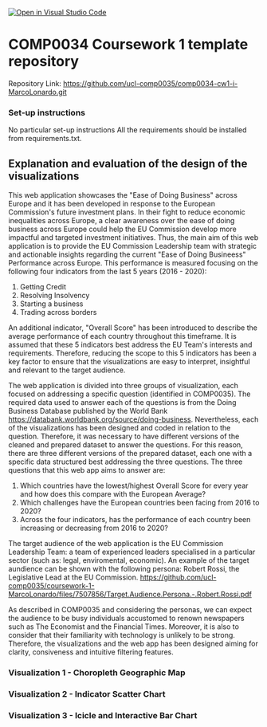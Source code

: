 [![Open in Visual Studio Code](https://classroom.github.com/assets/open-in-vscode-f059dc9a6f8d3a56e377f745f24479a46679e63a5d9fe6f495e02850cd0d8118.svg)](https://classroom.github.com/online_ide?assignment_repo_id=6729803&assignment_repo_type=AssignmentRepo)
# COMP0034 Coursework 1 template repository

Repository Link: https://github.com/ucl-comp0035/comp0034-cw1-i-MarcoLonardo.git 

### Set-up instructions

No particular set-up instructions
All the requirements should be installed from requirements.txt.

## Explanation and evaluation of the design of the visualizations

This web application showcases the "Ease of Doing Business" across Europe and it has been developed in response to the European Commission's future investment plans. In their fight to reduce economic inequalities across Europe, a clear awareness over the ease of doing business across Europe could help the EU Commission develop more impactful and targeted investment initiatives. Thus, the main aim of this web application is to provide the EU Commission Leadership team with strategic and actionable insights regarding the current "Ease of Doing Busineess" Performance across Europe. This performance is measured focusing on the following four indicators from the last 5 years (2016 - 2020):

1. Getting Credit 
2. Resolving Insolvency
3. Starting a business
4. Trading across borders 

An additional indicator, "Overall Score" has been introduced to describe the average performance of each country throughout this timeframe. It is assumed that these 5 indicators best address the EU Team's interests and requirements. Therefore, reducing the scope to this 5 indicators has been a key factor to ensure that the visualizations are easy to interpret, insightful and relevant to the target audience. 

The web application is divided into three groups of visualization, each focused on addressing a specific question (identified in COMP0035). The required data used to answer each of the questions is from the Doing Business Database published by the World Bank https://databank.worldbank.org/source/doing-business. Nevertheless, each of the visualizations has been designed and coded in relation to the question. Therefore, it was necessary to have different versions of the cleaned and prepared dataset to answer the questions. For this reason, there are three different versions of the prepared dataset, each one with a specific data structured best addressing the three questions. 
The three questions that this web app aims to answer are:

1. Which countries have the lowest/highest Overall Score for every year and how does this compare with the European Average?
2. Which challenges have the European countries been facing from 2016 to 2020?
3. Across the four indicators, has the performance of each country been increasing or decreasing from 2016 to 2020?



The target audience of the web application is the EU Commission Leadership Team: a team of experienced leaders specialised in a particular sector (such as: legal, enviromental, economic). An example of the target aundience can be shown with the following persona: Robert Rossi, the Legislative Lead at the EU Commission. 
https://github.com/ucl-comp0035/coursework-1-MarcoLonardo/files/7507856/Target.Audience.Persona.-.Robert.Rossi.pdf

As described in COMP0035 and considering the personas, we can expect the audience to be busy individuals accustomed to renown newspapers such as The Economist and the Financial Times. Moreover, it is also to consider that their familiarity with technology is unlikely to be strong. Therefore, the visualizations and the web app has been designed aiming for clarity, consiveness and intuitive filtering features. 




### Visualization 1 - Choropleth Geographic Map






### Visualization 2 - Indicator Scatter Chart





### Visualization 3 - Icicle and Interactive Bar Chart
